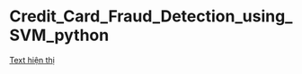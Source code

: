 # Credit_Card_Fraud_Detection_using_SVM_python

[Text hiện thị]([URL](https://www.kaggle.com/datasets/mlg-ulb/creditcardfraud))

